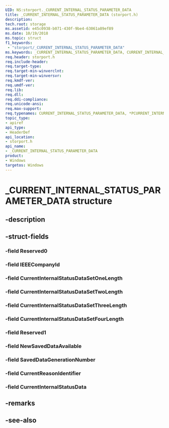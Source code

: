```yaml
---
UID: NS:storport._CURRENT_INTERNAL_STATUS_PARAMETER_DATA
title: _CURRENT_INTERNAL_STATUS_PARAMETER_DATA (storport.h)
description: 
tech.root: storage
ms.assetid: e45c0938-b071-430f-9be4-63061a89ef89
ms.date: 10/19/2018
ms.topic: struct
f1_keywords:
 - "storport/_CURRENT_INTERNAL_STATUS_PARAMETER_DATA"
ms.keywords: _CURRENT_INTERNAL_STATUS_PARAMETER_DATA, CURRENT_INTERNAL_STATUS_PARAMETER_DATA, *PCURRENT_INTERNAL_STATUS_PARAMETER_DATA, 
req.header: storport.h
req.include-header:
req.target-type:
req.target-min-winverclnt:
req.target-min-winversvr:
req.kmdf-ver:
req.umdf-ver:
req.lib:
req.dll:
req.ddi-compliance:
req.unicode-ansi:
req.max-support:
req.typenames: CURRENT_INTERNAL_STATUS_PARAMETER_DATA, *PCURRENT_INTERNAL_STATUS_PARAMETER_DATA
topic_type: 
- apiref
api_type: 
- HeaderDef
api_location: 
- storport.h
api_name: 
- _CURRENT_INTERNAL_STATUS_PARAMETER_DATA
product:
- Windows
targetos: Windows
---
```


# _CURRENT_INTERNAL_STATUS_PARAMETER_DATA structure

## -description


## -struct-fields

### -field Reserved0
 
### -field IEEECompanyId
 
### -field CurrentInternalStatusDataSetOneLength
 
### -field CurrentInternalStatusDataSetTwoLength
 
### -field CurrentInternalStatusDataSetThreeLength
 
### -field CurrentInternalStatusDataSetFourLength
 
### -field Reserved1
 
### -field NewSavedDataAvailable
 
### -field SavedDataGenerationNumber
 
### -field CurrentReasonIdentifier
 
### -field CurrentInternalStatusData
 

## -remarks

## -see-also
